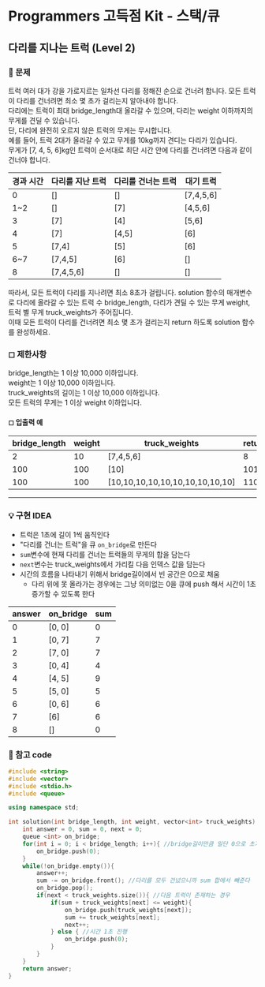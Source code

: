 # Programmers 고득점 Kit - 스택/큐

## 다리를 지나는 트럭 (Level 2)

### 🌴 문제

트럭 여러 대가 강을 가로지르는 일차선 다리를 정해진 순으로 건너려 합니다. 모든 트럭이 다리를 건너려면 최소 몇 초가 걸리는지 알아내야 합니다.<br>
다리에는 트럭이 최대 bridge_length대 올라갈 수 있으며, 다리는 weight 이하까지의 무게를 견딜 수 있습니다.<br>
단, 다리에 완전히 오르지 않은 트럭의 무게는 무시합니다.<br>
예를 들어, 트럭 2대가 올라갈 수 있고 무게를 10kg까지 견디는 다리가 있습니다.<br>
무게가 [7, 4, 5, 6]kg인 트럭이 순서대로 최단 시간 안에 다리를 건너려면 다음과 같이 건너야 합니다.

| 경과 시간 | 다리를 지난 트럭 | 다리를 건너는 트럭 | 대기 트럭 |
| --------- | ---------------- | ------------------ | --------- |
| 0         | []               | []                 | [7,4,5,6] |
| 1~2       | []               | [7]                | [4,5,6]   |
| 3         | [7]              | [4]                | [5,6]     |
| 4         | [7]              | [4,5]              | [6]       |
| 5         | [7,4]            | [5]                | [6]       |
| 6~7       | [7,4,5]          | [6]                | []        |
| 8         | [7,4,5,6]        | []                 | []        |

따라서, 모든 트럭이 다리를 지나려면 최소 8초가 걸립니다. solution 함수의 매개변수로 다리에 올라갈 수 있는 트럭 수 bridge_length, 다리가 견딜 수 있는 무게 weight, 트럭 별 무게 truck_weights가 주어집니다.<br>
이때 모든 트럭이 다리를 건너려면 최소 몇 초가 걸리는지 return 하도록 solution 함수를 완성하세요.

### ◻ 제한사항

bridge_length는 1 이상 10,000 이하입니다.<br>
weight는 1 이상 10,000 이하입니다.<br>
truck_weights의 길이는 1 이상 10,000 이하입니다.<br>
모든 트럭의 무게는 1 이상 weight 이하입니다.

#### ◻ 입출력 예

| bridge_length | weight | truck_weights                   | return |
| ------------- | ------ | ------------------------------- | ------ |
| 2             | 10     | [7,4,5,6]                       | 8      |
| 100           | 100    | [10]                            | 101    |
| 100           | 100    | [10,10,10,10,10,10,10,10,10,10] | 110    |

---

### 💡 구현 IDEA

- 트럭은 1초에 길이 1씩 움직인다<br>
- "다리를 건너는 트럭"을 큐 `on_bridge`로 만든다<br>
- `sum`변수에 현재 다리를 건너는 트럭들의 무게의 합을 담는다<br>
- `next`변수는 truck_weights에서 가리킬 다음 인덱스 값을 담는다<br>
- 시간의 흐름을 나타내기 위해서 bridge길이에서 빈 공간은 0으로 채움
  - 다리 위에 못 올라가는 경우에는 그냥 의미없는 0을 큐에 push 해서 시간이 1초 증가할 수 있도록 한다

| answer | on_bridge | sum |
| ------ | --------- | --- |
| 0      | [0, 0]    | 0   |
| 1      | [0, 7]    | 7   |
| 2      | [7, 0]    | 7   |
| 3      | [0, 4]    | 4   |
| 4      | [4, 5]    | 9   |
| 5      | [5, 0]    | 5   |
| 6      | [0, 6]    | 6   |
| 7      | [6]       | 6   |
| 8      | []        | 0   |

### 💬 참고 code

```c++
#include <string>
#include <vector>
#include <stdio.h>
#include <queue>

using namespace std;

int solution(int bridge_length, int weight, vector<int> truck_weights) {
    int answer = 0, sum = 0, next = 0;
    queue <int> on_bridge;
    for(int i = 0; i < bridge_length; i++){ //bridge길이만큼 일단 0으로 초기화
        on_bridge.push(0);
    }
    while(!on_bridge.empty()){
        answer++;
        sum -= on_bridge.front(); //다리를 모두 건넜으니까 sum 합에서 빼준다
        on_bridge.pop();
        if(next < truck_weights.size()){ //다음 트럭이 존재하는 경우
            if(sum + truck_weights[next] <= weight){
                on_bridge.push(truck_weights[next]);
                sum += truck_weights[next];
                next++;
            } else { //시간 1초 진행
                on_bridge.push(0);
            }
        }
    }
    return answer;
}
```
